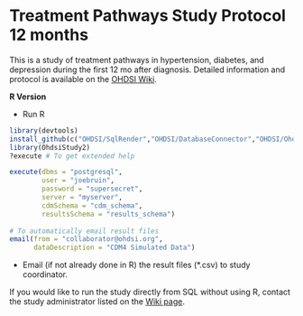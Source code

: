 Treatment Pathways Study Protocol 12 months
===============

This is a study of treatment pathways in hypertension, diabetes, and depression during the first 12 mo after diagnosis.  Detailed information and protocol is available on the [OHDSI Wiki](http://www.ohdsi.org/web/wiki/doku.php?id=research:treatment_pathways_in_chronic_disease_12_mos).

**R Version**

- Run R

```R
library(devtools)
install_github(c("OHDSI/SqlRender","OHDSI/DatabaseConnector","OHDSI/OhdsiStudy2"))
library(OhdsiStudy2)
?execute # To get extended help

execute(dbms = "postgresql",
        user = "joebruin",
        password = "supersecret",
        server = "myserver",
        cdmSchema = "cdm_schema",
        resultsSchema = "results_schema")
        
# To automatically email result files        
email(from = "collaborator@ohdsi.org",
      dataDescription = "CDM4 Simulated Data")        
```

- Email (if not already done in R) the result files (*.csv) to study coordinator.

If you would like to run the study directly from SQL without using R, contact the study administrator listed on the [Wiki page](http://www.ohdsi.org/web/wiki/doku.php?id=research:treatment_pathways_in_chronic_disease_12_mos). 

